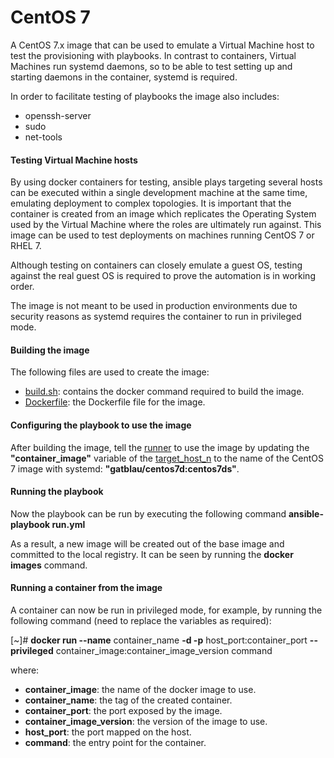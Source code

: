 # CentOS 7 

A CentOS 7.x image that can be used to emulate a Virtual Machine host to test the provisioning with playbooks. 
In contrast to containers, Virtual Machines run systemd daemons, so to be able to test setting up and starting daemons in the container, systemd is required.

In order to facilitate testing of playbooks the image also includes:
 - openssh-server 
 - sudo 
 - net-tools 

#### Testing Virtual Machine hosts

By using docker containers for testing, ansible plays targeting several hosts can be executed within a single development machine at the same time, emulating deployment to complex topologies. 
It is important that the container is created from an image which replicates the Operating System used by the Virtual Machine where the roles are ultimately run against. 
This image can be used to test deployments on machines running CentOS 7 or RHEL 7.

Although testing on containers can closely emulate a guest OS, testing against the real guest OS is required to prove the automation is in working order. 

The image is not meant to be used in production environments due to security reasons as systemd requires the container to run in privileged mode.


#### Building the image

The following files are used to create the image:

- [build.sh](./build.sh): contains the docker command required to build the image.
- [Dockerfile](./Dockerfile): the Dockerfile file for the image.



#### Configuring the playbook to use the image

After building the image, tell the [runner](../../provision/run.yml) to use the image by updating the **"container_image"** variable of the [target_host_n](../../provision/target_host1.yml) to the name of the CentOS 7 image with systemd: **"gatblau/centos7d:centos7ds"**.



#### Running the playbook

Now the playbook can be run by executing the following command **ansible-playbook run.yml**

As a result, a new image will be created out of the base image and committed to the local registry. It can be seen by running the  **docker images** command.



#### Running a container from the image

A container can now be run in privileged mode, for example, by running the following command (need to replace the variables as required):

[~]# **docker run --name** container_name **-d -p** host_port:container_port **--privileged** container_image:container_image_version command 

where:
- **container_image**: the name of the docker image to use.
- **container_name**: the tag of the created container.
- **container_port**: the port exposed by the image.
- **container_image_version**: the version of the image to use.
- **host_port**: the port mapped on the host.
- **command**: the entry point for the container.

